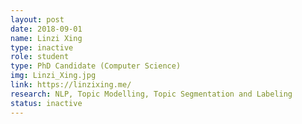 ```yaml
---
layout: post
date: 2018-09-01
name: Linzi Xing
type: inactive
role: student
type: PhD Candidate (Computer Science)
img: Linzi_Xing.jpg
link: https://linzixing.me/
research: NLP, Topic Modelling, Topic Segmentation and Labeling
status: inactive
---
```

